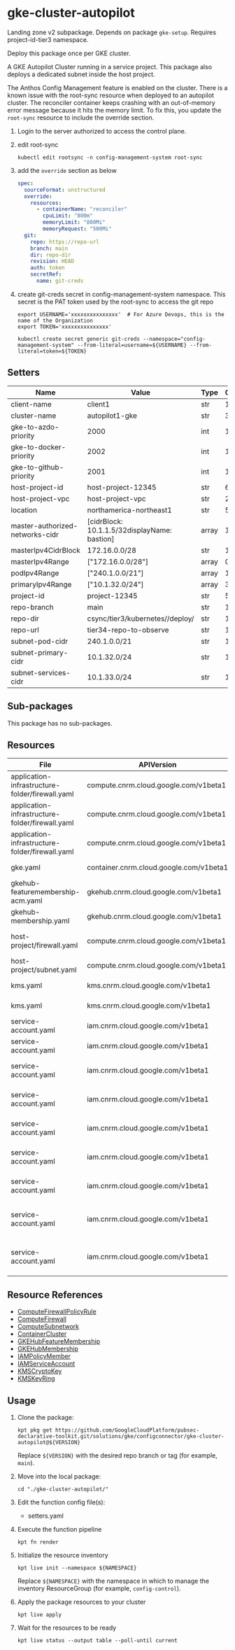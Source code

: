 <!-- BEGINNING OF PRE-COMMIT-BLUEPRINT DOCS HOOK:TITLE -->
# gke-cluster-autopilot


<!-- END OF PRE-COMMIT-BLUEPRINT DOCS HOOK:TITLE -->

<!-- BEGINNING OF PRE-COMMIT-BLUEPRINT DOCS HOOK:BODY -->
Landing zone v2 subpackage.
Depends on package `gke-setup`.
Requires project-id-tier3 namespace.

Deploy this package once per GKE cluster.

A GKE Autopilot Cluster running in a service project. This package also deploys a dedicated subnet inside the host project.

The Anthos Config Management feature is enabled on the cluster. There is a known issue with the root-sync resource when deployed to an autopilot cluster.
The reconciler container keeps crashing with an out-of-memory error message because it hits the memory limit.
To fix this, you update the `root-sync` resource to include the override section.

1. Login to the server authorized to access the control plane.

2. edit root-sync

    ```shell
    kubectl edit rootsync -n config-management-system root-sync
    ```

3. add the `override` section as below

    ```yaml
    spec:
      sourceFormat: unstructured
      override:
        resources:
          - containerName: "reconciler"
            cpuLimit: "800m"
            memoryLimit: "800Mi"
            memoryRequest: "500Mi"
      git:
        repo: https://repo-url
        branch: main
        dir: repo-dir
        revision: HEAD
        auth: token
        secretRef:
          name: git-creds
    ```

4. create git-creds secret in config-management-system namespace. This secret is the PAT token used by the root-sync to access the git repo

    ```shell
    export USERNAME='xxxxxxxxxxxxxxx'  # For Azure Devops, this is the name of the Organization
    export TOKEN='xxxxxxxxxxxxxxx'
    ```

    ```shell
    kubectl create secret generic git-creds --namespace="config-management-system" --from-literal=username=${USERNAME} --from-literal=token=${TOKEN}
    ```

## Setters

|              Name               |                     Value                      | Type  | Count |
|---------------------------------|------------------------------------------------|-------|-------|
| client-name                     | client1                                        | str   |    18 |
| cluster-name                    | autopilot1-gke                                 | str   |    36 |
| gke-to-azdo-priority            |                                           2000 | int   |     1 |
| gke-to-docker-priority          |                                           2002 | int   |     1 |
| gke-to-github-priority          |                                           2001 | int   |     1 |
| host-project-id                 | host-project-12345                             | str   |     6 |
| host-project-vpc                | host-project-vpc                               | str   |     2 |
| location                        | northamerica-northeast1                        | str   |     5 |
| master-authorized-networks-cidr | [cidrBlock: 10.1.1.5/32displayName: bastion]   | array |     1 |
| masterIpv4CidrBlock             | 172.16.0.0/28                                  | str   |     1 |
| masterIpv4Range                 | ["172.16.0.0/28"]                              | array |     0 |
| podIpv4Range                    | ["240.1.0.0/21"]                               | array |     1 |
| primaryIpv4Range                | ["10.1.32.0/24"]                               | array |     3 |
| project-id                      | project-12345                                  | str   |    51 |
| repo-branch                     | main                                           | str   |     1 |
| repo-dir                        | csync/tier3/kubernetes/<fleet-id>/deploy/<env> | str   |     1 |
| repo-url                        | tier34-repo-to-observe                         | str   |     1 |
| subnet-pod-cidr                 | 240.1.0.0/21                                   | str   |     1 |
| subnet-primary-cidr             | 10.1.32.0/24                                   | str   |     1 |
| subnet-services-cidr            | 10.1.33.0/24                                   | str   |     1 |

## Sub-packages

This package has no sub-packages.

## Resources

|                      File                       |               APIVersion                |           Kind            |                                Name                                 |    Namespace     |
|-------------------------------------------------|-----------------------------------------|---------------------------|---------------------------------------------------------------------|------------------|
| application-infrastructure-folder/firewall.yaml | compute.cnrm.cloud.google.com/v1beta1   | ComputeFirewallPolicyRule | project-id-cluster-name-egress-allow-azdo                           | project-id-tier3 |
| application-infrastructure-folder/firewall.yaml | compute.cnrm.cloud.google.com/v1beta1   | ComputeFirewallPolicyRule | project-id-cluster-name-egress-allow-github                         | project-id-tier3 |
| application-infrastructure-folder/firewall.yaml | compute.cnrm.cloud.google.com/v1beta1   | ComputeFirewallPolicyRule | project-id-cluster-name-egress-allow-docker                         | project-id-tier3 |
| gke.yaml                                        | container.cnrm.cloud.google.com/v1beta1 | ContainerCluster          | cluster-name                                                        | project-id-tier3 |
| gkehub-featuremembership-acm.yaml               | gkehub.cnrm.cloud.google.com/v1beta1    | GKEHubFeatureMembership   | cluster-name-acm-hubfeaturemembership                               | project-id-tier3 |
| gkehub-membership.yaml                          | gkehub.cnrm.cloud.google.com/v1beta1    | GKEHubMembership          | cluster-name                                                        | project-id-tier3 |
| host-project/firewall.yaml                      | compute.cnrm.cloud.google.com/v1beta1   | ComputeFirewall           | project-id-cluster-name-lb-health-check                             |                  |
| host-project/subnet.yaml                        | compute.cnrm.cloud.google.com/v1beta1   | ComputeSubnetwork         | project-id-cluster-name-snet                                        |                  |
| kms.yaml                                        | kms.cnrm.cloud.google.com/v1beta1       | KMSKeyRing                | cluster-name-kmskeyring                                             | project-id-tier3 |
| kms.yaml                                        | kms.cnrm.cloud.google.com/v1beta1       | KMSCryptoKey              | cluster-name-etcd-key                                               | project-id-tier3 |
| service-account.yaml                            | iam.cnrm.cloud.google.com/v1beta1       | IAMServiceAccount         | cluster-name-sa                                                     | project-id-tier3 |
| service-account.yaml                            | iam.cnrm.cloud.google.com/v1beta1       | IAMPolicyMember           | cluster-name-sa-logwriter-permissions                               | project-id-tier3 |
| service-account.yaml                            | iam.cnrm.cloud.google.com/v1beta1       | IAMPolicyMember           | cluster-name-sa-metricwriter-permissions                            | project-id-tier3 |
| service-account.yaml                            | iam.cnrm.cloud.google.com/v1beta1       | IAMPolicyMember           | cluster-name-sa-monitoring-viewer-permissions                       | project-id-tier3 |
| service-account.yaml                            | iam.cnrm.cloud.google.com/v1beta1       | IAMPolicyMember           | cluster-name-sa-storage-object-viewer-permissions                   | project-id-tier3 |
| service-account.yaml                            | iam.cnrm.cloud.google.com/v1beta1       | IAMPolicyMember           | cluster-name-sa-stackdriver-metadata-writer-permissions             | project-id-tier3 |
| service-account.yaml                            | iam.cnrm.cloud.google.com/v1beta1       | IAMPolicyMember           | cluster-name-sa-artifactregistry-reader-permissions                 | project-id-tier3 |
| service-account.yaml                            | iam.cnrm.cloud.google.com/v1beta1       | IAMPolicyMember           | cluster-name-sa-secretmanager-secretaccessor-permissions            | project-id-tier3 |
| service-account.yaml                            | iam.cnrm.cloud.google.com/v1beta1       | IAMPolicyMember           | project-id-tier3-sa-serviceaccount-user-cluster-name-sa-permissions | project-id-tier3 |

## Resource References

- [ComputeFirewallPolicyRule](https://cloud.google.com/config-connector/docs/reference/resource-docs/compute/computefirewallpolicyrule)
- [ComputeFirewall](https://cloud.google.com/config-connector/docs/reference/resource-docs/compute/computefirewall)
- [ComputeSubnetwork](https://cloud.google.com/config-connector/docs/reference/resource-docs/compute/computesubnetwork)
- [ContainerCluster](https://cloud.google.com/config-connector/docs/reference/resource-docs/container/containercluster)
- [GKEHubFeatureMembership](https://cloud.google.com/config-connector/docs/reference/resource-docs/gkehub/gkehubfeaturemembership)
- [GKEHubMembership](https://cloud.google.com/config-connector/docs/reference/resource-docs/gkehub/gkehubmembership)
- [IAMPolicyMember](https://cloud.google.com/config-connector/docs/reference/resource-docs/iam/iampolicymember)
- [IAMServiceAccount](https://cloud.google.com/config-connector/docs/reference/resource-docs/iam/iamserviceaccount)
- [KMSCryptoKey](https://cloud.google.com/config-connector/docs/reference/resource-docs/kms/kmscryptokey)
- [KMSKeyRing](https://cloud.google.com/config-connector/docs/reference/resource-docs/kms/kmskeyring)

## Usage

1.  Clone the package:
    ```shell
    kpt pkg get https://github.com/GoogleCloudPlatform/pubsec-declarative-toolkit.git/solutions/gke/configconnector/gke-cluster-autopilot@${VERSION}
    ```
    Replace `${VERSION}` with the desired repo branch or tag
    (for example, `main`).

1.  Move into the local package:
    ```shell
    cd "./gke-cluster-autopilot/"
    ```

1.  Edit the function config file(s):
    - setters.yaml

1.  Execute the function pipeline
    ```shell
    kpt fn render
    ```

1.  Initialize the resource inventory
    ```shell
    kpt live init --namespace ${NAMESPACE}
    ```
    Replace `${NAMESPACE}` with the namespace in which to manage
    the inventory ResourceGroup (for example, `config-control`).

1.  Apply the package resources to your cluster
    ```shell
    kpt live apply
    ```

1.  Wait for the resources to be ready
    ```shell
    kpt live status --output table --poll-until current
    ```

<!-- END OF PRE-COMMIT-BLUEPRINT DOCS HOOK:BODY -->
